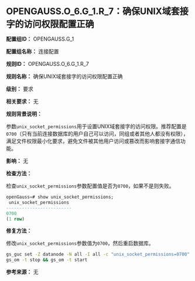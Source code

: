 **<font size="5">OPENGAUSS.O_6.G_1.R_7：确保UNIX域套接字的访问权限配置正确</font>**

**配置组ID：**
OPENGAUSS.G_1

**配置组名称：**
连接配置

**规则ID：**
OPENGAUSS.O_6.G_1.R_7

**规则名称：**
确保UNIX域套接字的访问权限配置正确

**级别：**
要求

**相关要求：**
无

**规则背景说明：**

参数`unix_socket_permissions`用于设置UNIX域套接字的访问权限。推荐配置是`0700`（只有当前连接数据库的用户自己可以访问，同组或者其他人都没有权限），满足文件权限最小化要求，避免文件被其他用户访问或篡改而影响套接字通信功能。

**影响：**
无

**检查方法：**

检查`unix_socket_permissions`参数配置值是否为`0700`，如果不是则失败。

```sql
openGauss=# show unix_socket_permissions;
 unix_socket_permissions
-------------------------
0700
(1 row)
```

**修复方法：**

修改`unix_socket_permissions`参数值为`0700`，然后重启数据库。

```bash
gs_guc set -Z datanode -N all -I all -c "unix_socket_permissions=0700"
gs_om -t stop && gs_om -t start
```

**参考来源：**
无